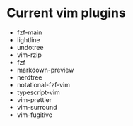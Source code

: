 # Current vim plugins

- fzf-main
- lightline
- undotree
- vim-rzip
- fzf
- markdown-preview
- nerdtree
- notational-fzf-vim
- typescript-vim
- vim-prettier
- vim-surround
- vim-fugitive
